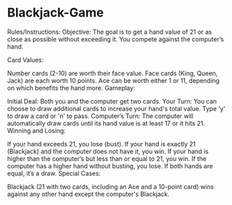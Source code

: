 # Blackjack-Game

Rules/Instructions:
Objective: The goal is to get a hand value of 21 or as close as possible without exceeding it. You compete against the computer’s hand.

Card Values:

Number cards (2-10) are worth their face value.
Face cards (King, Queen, Jack) are each worth 10 points.
Ace can be worth either 1 or 11, depending on which benefits the hand more.
Gameplay:

Initial Deal: Both you and the computer get two cards.
Your Turn: You can choose to draw additional cards to increase your hand's total value. Type 'y' to draw a card or 'n' to pass.
Computer’s Turn: The computer will automatically draw cards until its hand value is at least 17 or it hits 21.
Winning and Losing:

If your hand exceeds 21, you lose (bust).
If your hand is exactly 21 (Blackjack) and the computer does not have it, you win.
If your hand is higher than the computer’s but less than or equal to 21, you win.
If the computer has a higher hand without busting, you lose.
If both hands are equal, it’s a draw.
Special Cases:

Blackjack (21 with two cards, including an Ace and a 10-point card) wins against any other hand except the computer's Blackjack.
